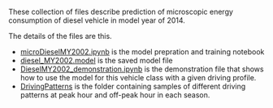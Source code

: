 These collection of files describe prediction of microscopic energy consumption of diesel vehicle in model year of 2014.

The details of the files are this.

* [microDieselMY2002.ipynb](microDieselMY2002.ipynb) is the model prepration and training notebook
* [diesel_MY2002.model](diesel_MY2002.model) is the saved model file
* [DieselMY2002_demonstration.ipynb](DieselMY2002_demonstration.ipynb) is the demonstration file that shows how to use the model for this vehicle class with a given driving profile.
* [DrivingPatterns](https://github.com/smarttransit-ai/micro-energy-prediction/tree/main/Diesel%20MY%202002/DrivingPatterns) is the folder containing samples of different driving patterns at peak hour and off-peak hour in each season.
